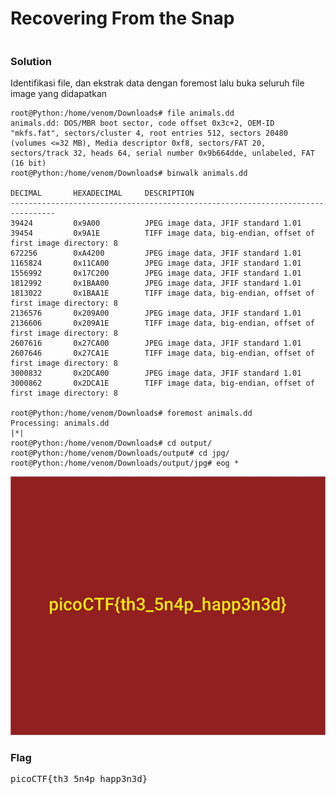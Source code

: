 <h1><b>Recovering From the Snap</h1></b>
<pre>
</pre>
</b><h3>Solution</h3></b>
<p>Identifikasi file, dan ekstrak data dengan foremost lalu buka seluruh file image yang didapatkan</p>

```console
root@Python:/home/venom/Downloads# file animals.dd 
animals.dd: DOS/MBR boot sector, code offset 0x3c+2, OEM-ID "mkfs.fat", sectors/cluster 4, root entries 512, sectors 20480 (volumes <=32 MB), Media descriptor 0xf8, sectors/FAT 20, sectors/track 32, heads 64, serial number 0x9b664dde, unlabeled, FAT (16 bit)
root@Python:/home/venom/Downloads# binwalk animals.dd 

DECIMAL       HEXADECIMAL     DESCRIPTION
--------------------------------------------------------------------------------
39424         0x9A00          JPEG image data, JFIF standard 1.01
39454         0x9A1E          TIFF image data, big-endian, offset of first image directory: 8
672256        0xA4200         JPEG image data, JFIF standard 1.01
1165824       0x11CA00        JPEG image data, JFIF standard 1.01
1556992       0x17C200        JPEG image data, JFIF standard 1.01
1812992       0x1BAA00        JPEG image data, JFIF standard 1.01
1813022       0x1BAA1E        TIFF image data, big-endian, offset of first image directory: 8
2136576       0x209A00        JPEG image data, JFIF standard 1.01
2136606       0x209A1E        TIFF image data, big-endian, offset of first image directory: 8
2607616       0x27CA00        JPEG image data, JFIF standard 1.01
2607646       0x27CA1E        TIFF image data, big-endian, offset of first image directory: 8
3000832       0x2DCA00        JPEG image data, JFIF standard 1.01
3000862       0x2DCA1E        TIFF image data, big-endian, offset of first image directory: 8

root@Python:/home/venom/Downloads# foremost animals.dd 
Processing: animals.dd
|*|
root@Python:/home/venom/Downloads# cd output/
root@Python:/home/venom/Downloads/output# cd jpg/
root@Python:/home/venom/Downloads/output/jpg# eog *
```
<p align='center'>
  <img src="https://github.com/enomarozi/Writeup-CTF/blob/master/PicoCTF2018/Forensics/Images/Recovering%20From%20the%20Snap.jpg">
</p>
</b><h3>Flag</h3></b>
<pre>
picoCTF{th3_5n4p_happ3n3d}
</pre>
